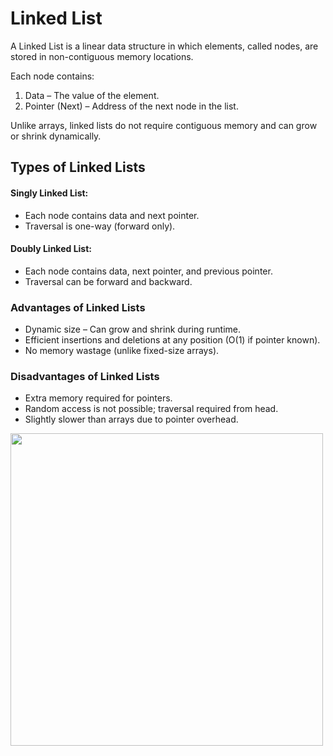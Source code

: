 # Linked List
A Linked List is a linear data structure in which elements, called nodes, are stored in non-contiguous memory locations.

Each node contains:
1. Data – The value of the element.
2. Pointer (Next) – Address of the next node in the list.

Unlike arrays, linked lists do not require contiguous memory and can grow or shrink dynamically.

## Types of Linked Lists

#### Singly Linked List:
- Each node contains data and next pointer.
- Traversal is one-way (forward only).

#### Doubly Linked List:
- Each node contains data, next pointer, and previous pointer.
- Traversal can be forward and backward.

### Advantages of Linked Lists
- Dynamic size – Can grow and shrink during runtime.
- Efficient insertions and deletions at any position (O(1) if pointer known).
- No memory wastage (unlike fixed-size arrays).

### Disadvantages of Linked Lists
- Extra memory required for pointers.
- Random access is not possible; traversal required from head.
- Slightly slower than arrays due to pointer overhead.


<img src="https://media.geeksforgeeks.org/wp-content/uploads/20250619155958124670/Linked-list.webp" width=500px>